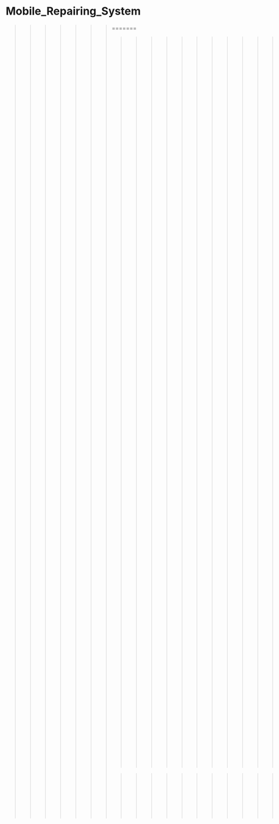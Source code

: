# Mobile_Repairing_System

>>>>>>> =======
>>>>>>> >>>>>>> >>>>>>> >>>>>>> >>>>>>> >>>>>>> =====
>>>>>>> Mobile_Repairing_System in C#
>>>>>>> =====
>>>>>>> branch 'main' of https://github.com/InspiringFuture/Mobile_Repairing_System.git
>>>>>>> 
>>>>>>> >>>>>>> >>>>>>> >>>>>>> >>>>>>>=======
